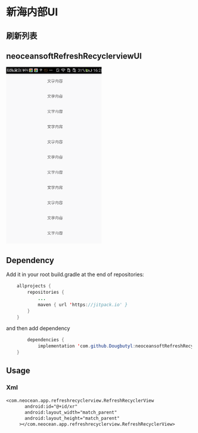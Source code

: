 # 新海内部UI
## 刷新列表  
## neoceansoftRefreshRecyclerviewUI
![image](https://github.com/Dougbutyl/neoceansoftRefreshRecyclerviewUI/blob/master/screen/devicescreen.gif)

## Dependency
Add it in your root build.gradle at the end of repositories:
``` Java
 	allprojects {
		repositories {
			...
			maven { url 'https://jitpack.io' }
		}
	}
 ```
 and then add dependency
``` Java
 		dependencies {
	        implementation 'com.github.Dougbutyl:neoceansoftRefreshRecyclerviewUI:1.0'
	}


 ```
 ## Usage
 ### Xml
 ```
<com.neocean.app.refreshrecyclerview.RefreshRecyclerView
        android:id="@+id/xr"
        android:layout_width="match_parent"
        android:layout_height="match_parent"
      ></com.neocean.app.refreshrecyclerview.RefreshRecyclerView>
```



 
